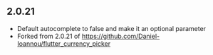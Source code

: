 ## 2.0.21
* Default autocomplete to false and make it an optional parameter
* Forked from 2.0.21 of https://github.com/Daniel-Ioannou/flutter_currency_picker